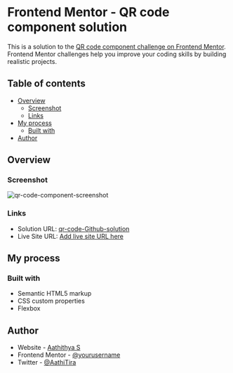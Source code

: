 # Frontend Mentor - QR code component solution

This is a solution to the [QR code component challenge on Frontend Mentor](https://www.frontendmentor.io/challenges/qr-code-component-iux_sIO_H). Frontend Mentor challenges help you improve your coding skills by building realistic projects. 

## Table of contents

- [Overview](#overview)
  - [Screenshot](#screenshot)
  - [Links](#links)
- [My process](#my-process)
  - [Built with](#built-with)
- [Author](#author)

## Overview

### Screenshot

![qr-code-component-screenshot](/images/qr-code-component-screenshot.jpg)

### Links

- Solution URL: [qr-code-Github-solution](https://github.com/AathiTira/QR-code-component-FM)
- Live Site URL: [Add live site URL here](https://your-live-site-url.com)

## My process

### Built with

- Semantic HTML5 markup
- CSS custom properties
- Flexbox

## Author

- Website - [Aathithya S](https://aathitiras.hashnode.dev/)
- Frontend Mentor - [@yourusername](https://www.frontendmentor.io/profile/AathiTira)
- Twitter - [@AathiTira](https://www.twitter.com/AathiTira)
